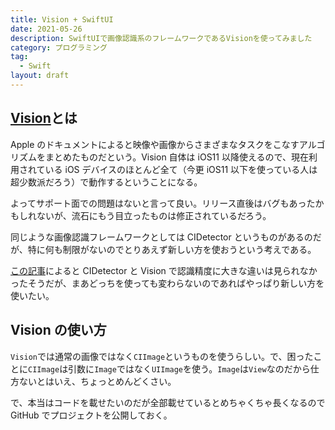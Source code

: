 ```yaml
---
title: Vision + SwiftUI
date: 2021-05-26
description: SwiftUIで画像認識系のフレームワークであるVisionを使ってみました
category: プログラミング
tag:
  - Swift
layout: draft
---
```


## [Vision](https://developer.apple.com/documentation/vision)とは

Apple のドキュメントによると映像や画像からさまざまなタスクをこなすアルゴリズムをまとめたものだという。Vision 自体は iOS11 以降使えるので、現在利用されている iOS デバイスのほとんど全て（今更 iOS11 以下を使っている人は超少数派だろう）で動作するということになる。

よってサポート面での問題はないと言って良い。リリース直後はバグもあったかもしれないが、流石にもう目立ったものは修正されているだろう。

同じような画像認識フレームワークとしては CIDetector というものがあるのだが、特に何も制限がないのでとりあえず新しい方を使おうという考えである。

[この記事](https://reftec.work/posts/2019/9/111/)によると CIDetector と Vision で認識精度に大きな違いは見られなかったそうだが、まあどっちを使っても変わらないのであればやっぱり新しい方を使いたい。

## Vision の使い方

`Vision`では通常の画像ではなく`CIImage`というものを使うらしい。で、困ったことに`CIImage`は引数に`Image`ではなく`UIImage`を使う。`Image`は`View`なのだから仕方ないとはいえ、ちょっとめんどくさい。

で、本当はコードを載せたいのだが全部載せているとめちゃくちゃ長くなるので GitHub でプロジェクトを公開しておく。
